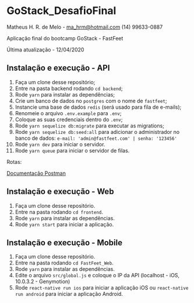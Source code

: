 # GoStack_DesafioFinal

Matheus H. R. de Melo - ma_hrm@hotmail.com
(14) 99633-0887

Aplicação final do bootcamp GoStack - FastFeet

Última atualização - 12/04/2020

## Instalação e execução - API

1. Faça um clone desse repositório;
2. Entre na pasta backend rodando `cd backend`;
3. Rode `yarn` para instalar as dependências;
4. Crie um banco de dados no `postgres` com o nome de `fastfeet`;
5. Instancie uma base de dados `redis` (será usado para fila de e-mails);
6. Renomeie o arquivo `.env.example` para `.env`;
7. Coloque as suas credenciais dentro do `.env`;
8. Rode `yarn sequelize db:migrate` para executar as migrations;
9. Rode `yarn sequelize db:seed:all` para adicionar o administrador no banco de dados:  `e-mail: 'admin@fastfeet.com' | senha: '123456'`
10. Rode `yarn dev` para iniciar o servidor.
11. Rode `yarn queue` para iniciar o servidor de filas.

Rotas:

<a href="https://documenter.getpostman.com/view/7792112/SzS2wTao?version=latest" target="_blank">Documentação Postman<a/>

## Instalação e execução - Web

1. Faça um clone desse repositório.
2. Entre na pasta rodando `cd frontend`.
3. Rode `yarn` para instalar as dependências.
4. Rode `yarn start` para iniciar a aplicação.

## Instalação e execução - Mobile

1. Faça um clone desse repositório.
2. Entre na pasta rodando `cd FastFeet_Web`.
3. Rode `yarn` para instalar as dependências.
4. Edite o arquivo `src/global.js` e coloque o IP da API (localhost - iOS, 10.0.3.2 - Genymotion)
5. Rode `react-native run ios` para iniciar a aplicação iOS ou `react-native run android` para iniciar a aplicação Android.
